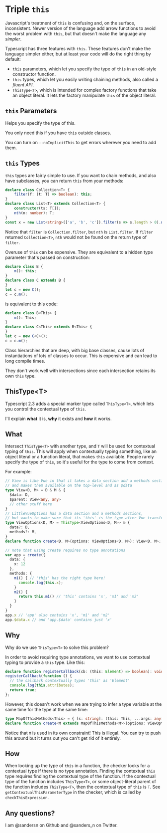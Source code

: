 # Triple `this`

Javascript's treatment of `this` is confusing and, on the surface, inconsistent. Newer version of the language add arrow functions to avoid the worst problem with `this`, but that doesn't make the language any *simpler*.

Typescript has three features with `this`. These features don't make the language simpler either, but at least your code will do the right thing by default: 

* `this` parameters, which let you specify the type of `this` in an old-style constructor function.
* `this` types, which let you easily writing chaining methods, also called a *fluent API*.
* `ThisType<T>`, which is intended for complex factory functions that take an object literal. It lets the factory manipulate `this` of the object literal.

## `this` Parameters

Helps you specify the type of this.

You only need this if you have `this` outside classes.

You can turn on `--noImplicitThis` to get errors wherever you need to add them.

## `this` Types

`this` types are fairly simple to use. If you want to chain methods, and also have subclasses, you can return `this` from your methods:

```ts
declare class Collection<T> {
    filter(f: (t: T) => boolean): this;
}
declare class List<T> extends Collection<T> {
    constructor(ts: T[]);
    nth(n: number): T;
}
const x = new List<string>(['a', 'b', 'c']).filter(s => s.length > 0).nth(2);
```

Notice that `filter` is `Collection.filter`, but `nth` is `List.filter`. If `filter` returned `Collection<T>`, `nth` would not be found on the return type of `filter`.

Overuse of `this` can be expensive.
They are equivalent to a hidden type parameter that's passed on construction:

```ts
declare class B {
    m(): this;
}
declare class C extends B {
}
let c = new C();
c = c.m();
```

is equivalent to this code:

```ts
declare class B<This> {
    m(): This;
}
declare class C<This> extends B<This> {
}
let c = new C<C>();
c = c.m();
```

Class hierarchies that are deep, with big base classes, cause lots of instantiations of lots of classes to occur. This is expensive and can lead to long compile times.

They don't work well with intersections since each intersection retains its own `this` type.

## ThisType&lt;T&gt;

Typescript 2.3 adds a special marker type called `ThisType<T>`, which
lets you control the contextual type of `this`.

I'll explain **what** it is, **why** it exists and **how** it works.

## What

Intersect `ThisType<T>` with another type, and `T` will be used for contextual
typing of `this`. This will apply when contextually typing something,
like an object literal or a function literal, that makes `this`
available. People rarely specify the type of `this`, so it's useful for
the type to come from context.

For example:

```ts
// View is like Vue in that it takes a data section and a methods section
// and makes them available on the top-level and as $data
type View<D, M> = D & M & {
  $data: D,
  $parent: View<any, any>
  // other stuff here
}
// LittleVueOptions has a data section and a methods sections,
// but wants to make sure that its 'this' is the type after Vue transforms it.
type ViewOptions<D, M> = ThisType<ViewOptions<D, M>> & {
  data?: D,
  methods?: M,
}
declare function create<D, M>(options: ViewOptions<D, M>): View<D, M>;

// note that using create requires no type annotations
var app = create({
  data: {
    x: 12
  },
  methods: {
    m1() { // 'this' has the right type here!
      console.log(this.x);
    }
    m2() {
      return this.m1() // 'this' contains 'x', 'm1' and 'm2'
    }
  }
}
app.x // 'app' also contains 'x', 'm1' and 'm2'
app.$data.x // and 'app.$data' contains just 'x'
```

## Why

Why do we use `ThisType<T>` to solve this problem?

In order to avoid requiring type annotations, we want to use
contextual typing to provide a `this` type. Like this:

```ts
declare function registerCallback(cb: (this: Element) => boolean): void;
registerCallback(function () {
  // the callback contextually types 'this' as 'Element'
  console.log(this.attributes);
  return true;
};
```

However, this doesn't work when we are trying to infer a type variable
at the same time for the type at the same time:

```ts
type MapOfThisMethods<This> = { [s: string]: (this: This, ...args: any[]) => any };
declare function create<M extends MapOfThisMethods<M>>(options: ViewOptions<M>): View<M>;
```

Notice that `M` is used in its own constraint! This is illegal. You
can try to push this around but it turns out you can't get rid of it entirely.

## How

When looking up the type of `this` in a function, the checker looks
for a contextual type if there is no type annotation. Finding the
contextual `this` type requires finding the contextual type of the
function. If the contextual type of the function includes
`ThisType<T>`, or some object-literal parent of the function includes
`ThisType<T>`, then the contextual type of `this` is `T`. See
`getContextualThisParameterType` in the checker, which is called by `checkThisExpression`.

## Any questions?

I am @sandersn on Github and @sanders_n on Twitter.
